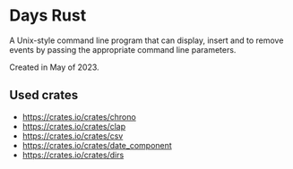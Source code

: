 # Days Rust
A Unix-style command line program that can display, insert and to remove events by passing the appropriate command line parameters.

Created in May of 2023.

## Used crates
* https://crates.io/crates/chrono
* https://crates.io/crates/clap
* https://crates.io/crates/csv
* https://crates.io/crates/date_component
* https://crates.io/crates/dirs
